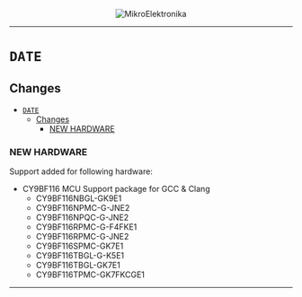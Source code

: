<p align="center">
  <img src="http://www.mikroe.com/img/designs/beta/logo_small.png?raw=true" alt="MikroElektronika"/>
</p>

---

# `DATE`

## Changes

- [`DATE`](#date)
  - [Changes](#changes)
    - [NEW HARDWARE](#new-hardware)

### NEW HARDWARE

Support added for following hardware:

+ CY9BF116 MCU Support package for GCC & Clang
  + CY9BF116NBGL-GK9E1
  + CY9BF116NPMC-G-JNE2
  + CY9BF116NPQC-G-JNE2
  + CY9BF116RPMC-G-F4FKE1
  + CY9BF116RPMC-G-JNE2
  + CY9BF116SPMC-GK7E1
  + CY9BF116TBGL-G-K5E1
  + CY9BF116TBGL-GK7E1
  + CY9BF116TPMC-GK7FKCGE1

---
